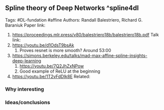 ## Spline theory of Deep Networks ^spline4dl
Tags: #DL-fundation  #affine 
Authors: Randall Balestriero, Richard G. Baraniuk
Paper link: 
1. https://proceedings.mlr.press/v80/balestriero18b/balestriero18b.pdf
Talk link: 
1. https://youtu.be/d1OdsT9bsAk
	1. Proves resnet is more smooth? Around 53:00
2. https://simons.berkeley.edu/talks/mad-max-affine-spline-insights-deep-learning
	1. https://youtu.be/7Q2JhZxNPow
	2. Good example of ReLU at the beginning
3. https://youtu.be/1T2vFdDIk8E
Related: 
### Why interesting
### Ideas/conclusions